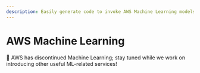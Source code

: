 ```yaml
---
description: Easily generate code to invoke AWS Machine Learning models within your serverless functions, via Sigma IDE
---
```


# AWS Machine Learning

:construction: AWS has discontinued Machine Learning; stay tuned while we work on introducing other useful ML-related services!